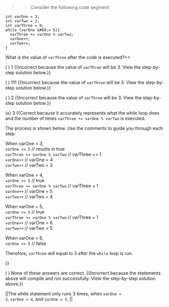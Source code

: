 >>Consider the following code segment:

```
int varOne = 3;
int varTwo = 2;
int varThree = 0;
while (varOne &#60;= 5){
  varThree += varOne % varTwo;
  varOne++;
  varTwo++;
}
```

What is the value of <code>varThree</code> after the code is executed?<<

( ) 1 {{Incorrect because the value of <code>varThree</code> will be 3. View the step-by-step solution below.}}

( ) 111 {{Incorrect because the value of <code>varThree</code> will be 3. View the step-by-step solution below.}}

( ) 2 {{Incorrect because the value of <code>varThree</code> will be 3. View the step-by-step solution below.}}

(x) 3 {{Correct because it accurately represents what the while loop does and the number of times <code>varThree += varOne % varTwo</code> is executed.
<p>The process is shown below. Use the comments to guide you through each step:</p>
<p>When varOne = 3,<br /><code>varOne &#60;= 5</code> // results in true<br /> <code>varThree += varOne % varTwo</code> // varThree += 1<br /> <code>varOne++</code> // varOne = 4<br /> <code>varTwo++</code> // varTwo = 3</p>
<p>When varOne = 4,<br /> <code>varOne &#60;= 5</code> // true<br /> <code>varThree += varOne % varTwo</code> // varThree + 1<br /> <code>varOne++</code> // varOne = 5<br /> <code>varTwo++</code> // varTwo = 4</p>
<p>When varOne = 5,<br /> <code>varOne &#60;= 5</code> // true<br /> <code>varThree += varOne % varTwo</code> // varThree + 1<br /> <code>varOne++</code> // varOne = 6<br /> <code>varTwo++</code> // varTwo = 5</p>
<p>When varOne = 6,<br /> <code>varOne &#60;= 5</code> // false</p>
<p>Therefore, <code>varThree</code> will equal to 3 after the <code>while</code> loop is run.</p>}}

( ) None of these answers are correct. {{Incorrect because the statements above will compile and run successfully. View the step-by-step solution above.}}

||The while statement only runs 3 times, when <code>varOne = 3</code>, <code>varOne = 4</code>, and <code>varOne = 5</code>. ||